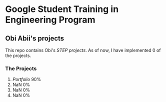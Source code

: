 # Google Student Training in Engineering Program

## Obi Abii's __projects__

This repo contains Obi's *STEP projects*. As of now, I have implemented 0 of the projects.
### The Projects

1. *Portfolio*		90%
2. NaN		0%
3. NaN		0%
4. NaN		0%

